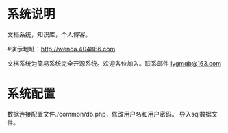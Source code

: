 # 系统说明
文档系统，知识库，个人博客。


#演示地址：http://wenda.404886.com


文档系统为简易系统完全开源系统。欢迎各位加入。联系邮件 lygmqb@163.com

# 系统配置
数据连接配置文件./common/db.php，修改用户名和用户密码。
导入sql数据文件。

